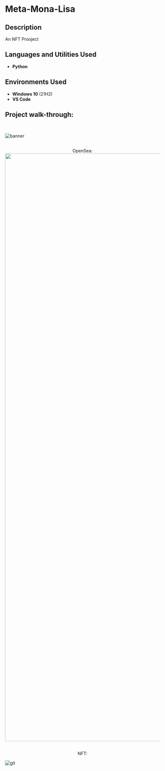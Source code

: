 # Meta-Mona-Lisa

<h2>Description</h2>
An NFT Prooject
<br />


<h2>Languages and Utilities Used</h2>

- <b>Python</b> 

<h2>Environments Used </h2>

- <b>Windows 10</b> (21H2)
- <b>VS Code</b> 

<h2>Project walk-through:</h2>

<p align="center">
 <br/>
 
![banner](https://github.com/Decopain/Random-Forrest-Classifier-and-XGBoost-Hybrid-Ensamble-for-Binary-Classification/assets/17460080/511e18c0-e772-4928-97d2-01e39c0f6643) 
<br />
<br />
<p align="center">
OpenSea:  <br/>

<img width="1907" alt="Screenshot 2023-10-05 130858" src="https://github.com/Decopain/Random-Forrest-Classifier-and-XGBoost-Hybrid-Ensamble-for-Binary-Classification/assets/17460080/d5425503-8128-420e-9a62-bdf819415fc9">
<br />
<br />
<p align="center">
NFT: <br/>

![git](https://github.com/Decopain/Random-Forrest-Classifier-and-XGBoost-Hybrid-Ensamble-for-Binary-Classification/assets/17460080/9c29c40c-e0c4-4118-8ecf-2e1076ae0880)
<br />
</p>
